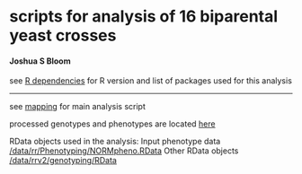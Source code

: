 # scripts for analysis of 16 biparental yeast crosses
#### Joshua S Bloom 

see [R dependencies](R_dependencies.csv) for R version and list of packages used for this analysis
___

see [mapping](analysis/mapping.R) for main analysis script

processed genotypes and phenotypes are located [here](https://www.dropbox.com/sh/jqm7a11zz9laytd/AABaE0EfQxLH6ounPhJ7yYWya?dl=0)

RData objects used in the analysis:
Input phenotype data [/data/rr/Phenotyping/NORMpheno.RData](https://drive.google.com/file/d/0ByJ-NQ1MGtWIUkUwaDhpbTZSTWM)
Other RData objects [/data/rrv2/genotyping/RData](https://drive.google.com/drive/folders/1nIV-DgJQ0qPnyqj1UWbN1FkpfBlnJH1k)
